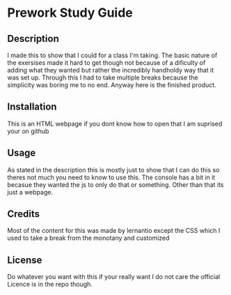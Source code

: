 # Prework Study Guide



## Description

I made this to show that I could for a class I'm taking. The basic nature of the exersises made it hard to get though not because of a dificulty of adding what they wanted but rather the incredibly handholdy way that it was set up. Through this I had to take multiple breaks because the simplicity was boring me to no end. Anyway here is the finished product.


## Installation

This is an HTML webpage if you dont know how to open that I am suprised your on github


## Usage
As stated in the description this is mostly just to show that I can do this so theres not much you need to know to use this. The console has a bit in it becasue they wanted the js to only do that or something. Other than that its just a webpage.


## Credits

Most of the content for this was made by lernantio except the CSS which I used to take a break from the monotany and customized


## License

Do whatever you want with this if your really want I do not care the official Licence is in the repo though.